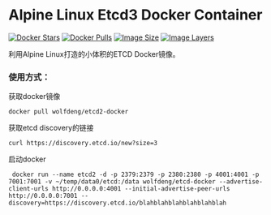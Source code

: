 # Alpine Linux Etcd3 Docker Container
[![Docker Stars](https://img.shields.io/docker/stars/wolfdeng/etcd2-docker.svg)](https://hub.docker.com/r/wolfdeng/etcd2-docker-docker/)
[![Docker Pulls](https://img.shields.io/docker/pulls/wolfdeng/etcd2-docker.svg)](https://hub.docker.com/r/wolfdeng/etcd2-docker/)
[![Image Size](https://img.shields.io/imagelayers/image-size/wolfdeng/etcd2-docker-docker/latest.svg)](https://imagelayers.io/?images=wolfdeng/etcd2-docker:latest)
[![Image Layers](https://img.shields.io/imagelayers/layers/wolfdeng/etcd2-docker/latest.svg)](https://imagelayers.io/?images=wolfdeng/etcd2-docker:latest)

利用Alpine Linux打造的小体积的ETCD Docker镜像。

### 使用方式：

获取docker镜像

```
docker pull wolfdeng/etcd2-docker
```

获取etcd discovery的链接

```
curl https://discovery.etcd.io/new?size=3
```


启动docker

```
 docker run --name etcd2 -d -p 2379:2379 -p 2380:2380 -p 4001:4001 -p 7001:7001 -v ~/temp/data0/etcd:/data wolfdeng/etcd-docker --advertise-client-urls http://0.0.0.0:4001 --initial-advertise-peer-urls http://0.0.0.0:7001 --discovery=https://discovery.etcd.io/blahblahblahblahblahblah
```

